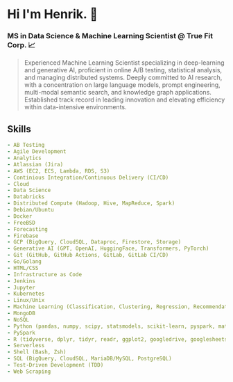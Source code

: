 
# Hi I'm Henrik. 👋

### MS in Data Science & Machine Learning Scientist @ True Fit Corp. 📈

> Experienced Machine Learning Scientist specializing in deep-learning and generative AI, proficient in online A/B testing, statistical analysis, and managing distributed systems. Deeply committed to AI research, with a concentration on large language models, prompt engineering, multi-modal semantic search, and knowledge graph applications. Established track record in leading innovation and elevating efficiency within data-intensive environments.

## Skills
```yaml
- AB Testing
- Agile Development
- Analytics
- Atlassian (Jira)
- AWS (EC2, ECS, Lambda, RDS, S3)
- Continious Integration/Continuous Delivery (CI/CD)
- Cloud
- Data Science
- Databricks
- Distributed Compute (Hadoop, Hive, MapReduce, Spark)
- Debian/Ubuntu
- Docker
- FreeBSD
- Forecasting
- Firebase
- GCP (BigQuery, CloudSQL, Dataproc, Firestore, Storage)
- Generative AI (GPT, OpenAI, HuggingFace, Transformers, PyTorch)
- Git (GitHub, GitHub Actions, GitLab, GitLab CI/CD)
- Go/Golang
- HTML/CSS
- Infrastructure as Code
- Jenkins
- Jupyter
- Kubernetes
- Linux/Unix
- Machine Learning (Classification, Clustering, Regression, Recommendation)
- MongoDB
- NoSQL
- Python (pandas, numpy, scipy, statsmodels, scikit-learn, pyspark, matplotlib, seaborn, plotly, mlflow)
- PySpark
- R (tidyverse, dplyr, tidyr, readr, ggplot2, googledrive, googlesheets4, caret)
- Serverless
- Shell (Bash, Zsh)
- SQL (BigQuery, CloudSQL, MariaDB/MySQL, PostgreSQL)
- Test-Driven Development (TDD)
- Web Scraping
```
